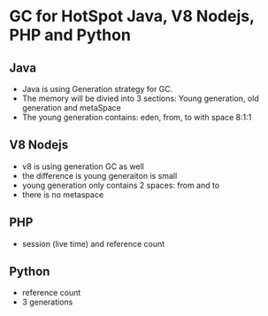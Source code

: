 # GC for HotSpot Java, V8 Nodejs, PHP and Python

## Java

- Java is using Generation strategy for GC. 
- The memory will be divied into 3 sections: Young generation, old generation and metaSpace
- The young generation contains: eden, from, to with space 8:1:1


## V8 Nodejs

- v8 is using generation GC as well
- the difference is young generaiton is small
- young generation only contains 2 spaces: from and to
- there is no metaspace

## PHP 

- session (live time) and reference count


## Python

- reference count 
- 3 generations
